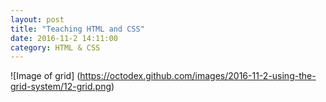 ```yaml
---
layout: post
title: "Teaching HTML and CSS"
date: 2016-11-2 14:11:00
category: HTML & CSS
---
```

![Image of grid]
(https://octodex.github.com/images/2016-11-2-using-the-grid-system/12-grid.png)
